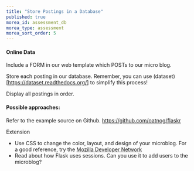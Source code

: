 ```yaml
---
title: "Store Postings in a Database"
published: true
morea_id: assessment_db
morea_type: assessment
morea_sort_order: 5
---
```


#### Online Data
Include a FORM in our web template which POSTs to our micro blog.

Store each posting in our database. Remember, you can use (dataset)[https://dataset.readthedocs.org/] to simplify this process!

Display all postings in order.

#### Possible approaches:

Refer to the example source on Github. https://github.com/oatnog/flaskr


Extension

- Use CSS to change the color, layout, and design of your microblog. For a good reference,
try the [Mozilla Developer Network](https://developer.mozilla.org/en-US/docs/Web/Guide/CSS/Getting_started)
- Read about how Flask uses sessions. Can you use it to add users to the microblog?